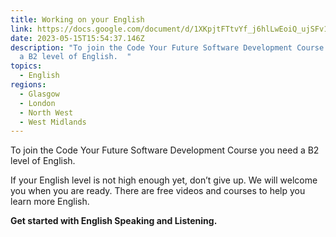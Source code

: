 ```yaml
---
title: Working on your English
link: https://docs.google.com/document/d/1XKpjtFTtvYf_j6hlLwEoiQ_ujSFv12P_WL0Th2wml1Y/edit?usp=sharing
date: 2023-05-15T15:54:37.146Z
description: "To join the Code Your Future Software Development Course you need
  a B2 level of English.  "
topics:
  - English
regions:
  - Glasgow
  - London
  - North West
  - West Midlands
---
```


To join the Code Your Future Software Development Course you need a B2 level of English.

If your English level is not high enough yet, don’t give up. We will welcome you when you are ready. There are free videos and courses to help you learn more English.

**Get started with English Speaking and Listening.**
